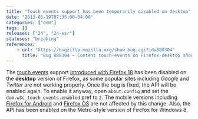 ```yaml
---
title: "Touch events support has been temporarily disabled on desktop"
date: "2013-05-19T07:35:00-04:00"
categories: ["dom"]
tags: []
releases: ["24", "24-esr"]
statuses: "breaking"
references:
    - url: "https://bugzilla.mozilla.org/show_bug.cgi?id=888304"
      title: "Bug 888304 – Content touch-events on Firefox-desktop should be disabled until we can support them properly"
---
```

The [touch events](https://developer.mozilla.org/docs/Web/Guide/API/DOM/Events/Touch_events) support [introduced with Firefox 18](https://www.fxsitecompat.dev/en-CA/docs/2012/moztouch-events-were-removed-in-favour-of-the-standard-touch-events/) has been disabled on the **desktop** version of Firefox, as some popular sites including *Google* and *Twitter* are not working properly. Once the bug is fixed, the API will be enabled again. To enable it anyway, open `about:config` and set the `dom.w3c_touch_events.enabled` pref to `2`. The mobile versions including [Firefox for Android](https://developer.mozilla.org/docs/Mozilla/Firefox_for_Android) and [Firefox OS](https://developer.mozilla.org/docs/Mozilla/Firefox_OS) are not affected by this change. Also, the API has been enabled on the Metro-style version of Firefox for Windows 8.

